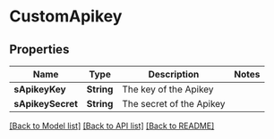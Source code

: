 # CustomApikey

## Properties
Name | Type | Description | Notes
------------ | ------------- | ------------- | -------------
**sApikeyKey** | **String** | The key of the Apikey | 
**sApikeySecret** | **String** | The secret of the Apikey | 

[[Back to Model list]](../README.md#documentation-for-models) [[Back to API list]](../README.md#documentation-for-api-endpoints) [[Back to README]](../README.md)


